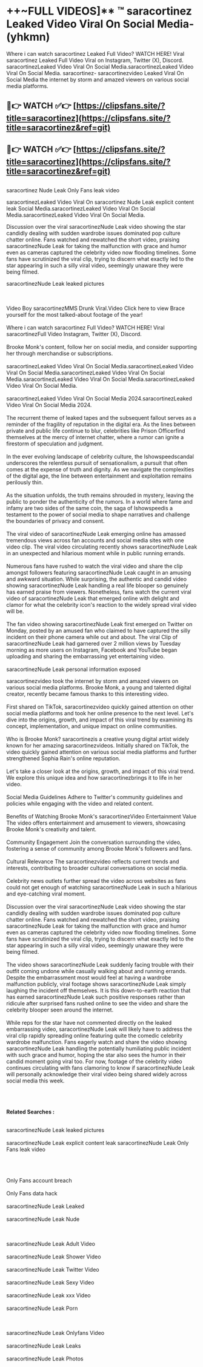 #  ++~FULL VIDEOS]** ™ saracortinez Leaked Video Viral On Social Media- (yhkmn)

Where i can watch saracortinez Leaked Full Video? WATCH HERE! Viral saracortinez Leaked Full Video Viral on Instagram, Twitter (X), Discord.
saracortinezLeaked Video Viral On Social Media.saracortinezLeaked Video Viral On Social Media.
saracortinez- saracortinezvideo Leaked Viral On Social Media the internet by storm and amazed viewers on various social media platforms.



## 🔴👉 WATCH ✅👉 [https://clipsfans.site/?title=saracortinez](https://clipsfans.site/?title=saracortinez&ref=git)


## 🔴👉 WATCH ✅👉 [https://clipsfans.site/?title=saracortinez](https://clipsfans.site/?title=saracortinez&ref=git)
##


saracortinez Nude Leak Only Fans leak video 


saracortinezLeaked Video Viral On  saracortinez Nude Leak explicit content leak Social Media.saracortinezLeaked Video Viral On Social Media.saracortinezLeaked Video Viral On Social Media.



Discussion over the viral saracortinezNude Leak video showing the star candidly dealing with sudden wardrobe issues dominated pop culture chatter online. Fans watched and rewatched the short video, praising saracortinezNude Leak for taking the malfunction with grace and humor even as cameras captured the celebrity video now flooding timelines. Some fans have scrutinized the viral clip, trying to discern what exactly led to the star appearing in such a silly viral video, seemingly unaware they were being filmed.


saracortinezNude Leak leaked pictures


  <br>

  <br>
Video Boy saracortinezMMS Drunk Viral.Video Click here to view Brace yourself for the most talked-about footage of the year!
<br><br>
Where i can watch saracortinez Full Video? WATCH HERE! Viral saracortinezFull Video Instagram, Twitter (X), Discord.
<br><br>
Brooke Monk's content, follow her on social media, and consider supporting her through merchandise or subscriptions.
<br><br>
saracortinezLeaked Video Viral On Social Media.saracortinezLeaked Video Viral On Social Media.saracortinezLeaked Video Viral On Social Media.saracortinezLeaked Video Viral On Social Media.saracortinezLeaked Video Viral On Social Media.
<br><br>
saracortinezLeaked Video Viral On Social Media 2024.saracortinezLeaked Video Viral On Social Media 2024.
<br><br>
The recurrent theme of leaked tapes and the subsequent fallout serves as a reminder of the fragility of reputation in the digital era. As the lines between private and public life continue to blur, celebrities like Prison Officerfind themselves at the mercy of internet chatter, where a rumor can ignite a firestorm of speculation and judgment.
<br><br>
In the ever evolving landscape of celebrity culture, the Ishowspeedscandal underscores the relentless pursuit of sensationalism, a pursuit that often comes at the expense of truth and dignity. As we navigate the complexities of the digital age, the line between entertainment and exploitation remains perilously thin.
<br><br>
As the situation unfolds, the truth remains shrouded in mystery, leaving the public to ponder the authenticity of the rumors. In a world where fame and infamy are two sides of the same coin, the saga of Ishowspeedis a testament to the power of social media to shape narratives and challenge the boundaries of privacy and consent.
<br><br>
The viral video of saracortinezNude Leak emerging online has amassed tremendous views across fan accounts and social media sites with one video clip. The viral video circulating recently shows saracortinezNude Leak in an unexpected and hilarious moment while in public running errands.
<br><br>
Numerous fans have rushed to watch the viral video and share the clip amongst followers featuring saracortinezNude Leak caught in an amusing and awkward situation. While surprising, the authentic and candid video showing saracortinezNude Leak handling a real life blooper so genuinely has earned praise from viewers. Nonetheless, fans watch the current viral video of saracortinezNude Leak that emerged online with delight and clamor for what the celebrity icon's reaction to the widely spread viral video will be.
<br><br>
The fan video showing saracortinezNude Leak first emerged on Twitter on Monday, posted by an amused fan who claimed to have captured the silly incident on their phone camera while out and about. The viral Clip of saracortinezNude Leak had garnered over 2 million views by Tuesday morning as more users on Instagram, Facebook and YouTube began uploading and sharing the embarrassing yet entertaining video.
<br><br>
saracortinezNude Leak personal information exposed

saracortinezvideo took the internet by storm and amazed viewers on various social media platforms. Brooke Monk, a young and talented digital creator, recently became famous thanks to this interesting video.
<br><br>
First shared on TikTok, saracortinezvideo quickly gained attention on other social media platforms and took her online presence to the next level. Let's dive into the origins, growth, and impact of this viral trend by examining its concept, implementation, and unique impact on online communities.
<br><br>
Who is Brooke Monk? saracortinezis a creative young digital artist widely known for her amazing saracortinezvideos. Initially shared on TikTok, the video quickly gained attention on various social media platforms and further strengthened Sophia Rain's online reputation.
<br><br>
Let's take a closer look at the origins, growth, and impact of this viral trend. We explore this unique idea and how saracortinezbrings it to life in her video.
<br><br>
Social Media Guidelines Adhere to Twitter's community guidelines and policies while engaging with the video and related content.
<br><br>
Benefits of Watching Brooke Monk's saracortinezVideo Entertainment Value The video offers entertainment and amusement to viewers, showcasing Brooke Monk's creativity and talent.
<br><br>
Community Engagement Join the conversation surrounding the video, fostering a sense of community among Brooke Monk's followers and fans.
<br><br>
Cultural Relevance The saracortinezvideo reflects current trends and interests, contributing to broader cultural conversations on social media.
<br><br>
Celebrity news outlets further spread the video across websites as fans could not get enough of watching saracortinezNude Leak in such a hilarious and eye-catching viral moment.
<br><br>
Discussion over the viral saracortinezNude Leak video showing the star candidly dealing with sudden wardrobe issues dominated pop culture chatter online. Fans watched and rewatched the short video, praising saracortinezNude Leak for taking the malfunction with grace and humor even as cameras captured the celebrity video now flooding timelines. Some fans have scrutinized the viral clip, trying to discern what exactly led to the star appearing in such a silly viral video, seemingly unaware they were being filmed.
<br><br>
The video shows saracortinezNude Leak suddenly facing trouble with their outfit coming undone while casually walking about and running errands. Despite the embarrassment most would feel at having a wardrobe malfunction publicly, viral footage shows saracortinezNude Leak simply laughing the incident off themselves. It is this down-to-earth reaction that has earned saracortinezNude Leak such positive responses rather than ridicule after surprised fans rushed online to see the video and share the celebrity blooper seen around the internet.
<br><br>
While reps for the star have not commented directly on the leaked embarrassing video, saracortinezNude Leak will likely have to address the viral clip rapidly spreading online featuring quite the comedic celebrity wardrobe malfunction. Fans eagerly watch and share the video showing saracortinezNude Leak handling the potentially humiliating public incident with such grace and humor, hoping the star also sees the humor in their candid moment going viral too. For now, footage of the celebrity video continues circulating with fans clamoring to know if saracortinezNude Leak will personally acknowledge their viral video being shared widely across social media this week.
<br><br>

<br><br>
<strong>Related Searches :</strong>
<br><br>

saracortinezNude Leak leaked pictures
<br><br>
saracortinezNude Leak explicit content leak
saracortinezNude Leak Only Fans leak video
<br><br>

<br><br>
Only Fans account breach
<br><br>
Only Fans data hack
<br><br>
saracortinezNude Leak Leaked
<br><br>
saracortinezNude Leak Nude

<br><br>
saracortinezNude Leak Adult Video
<br><br>
saracortinezNude Leak Shower Video
<br><br>
saracortinezNude Leak Twitter Video
<br><br>
saracortinezNude Leak Sexy Video
<br><br>
saracortinezNude Leak xxx Video
<br><br>
saracortinezNude Leak Porn

<br><br>
saracortinezNude Leak Onlyfans Video
<br><br>
saracortinezNude Leak Leaks
<br><br>
saracortinezNude Leak Photos